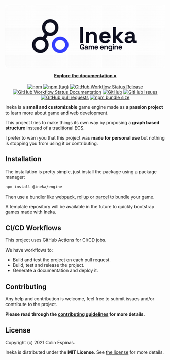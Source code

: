 <br>
<p align="center">
  <img src="./.github/assets/banner.png" alt="Ineka">
</p>

<p align="center">
  <a href="https://colinespinas.github.io/Ineka"><strong>Explore the documentation »</strong></a>
  <br>
  <br>
  <a href="https://www.npmjs.com/package/@ineka/engine"><img alt="npm" src="https://img.shields.io/npm/v/@ineka/engine?style=for-the-badge"></a>
  <a href="https://www.npmjs.com/package/@ineka/engine"><img alt="npm (tag)" src="https://img.shields.io/npm/v/@ineka/engine/next?style=for-the-badge"></a>
  <a href="https://github.com/ineka-dev/engine/actions/workflows/release.yml"><img alt="GitHub Workflow Status Release" src="https://img.shields.io/github/workflow/status/ineka-dev/engine/Release?logo=github&style=for-the-badge"></a>
  <a href="https://github.com/ineka-dev/engine/actions/workflows/docs.yml"><img alt="GitHub Workflow Status Documentation" src="https://img.shields.io/github/workflow/status/ineka-dev/engine/Documentation%20generation?label=docs&logo=github&style=for-the-badge"></a>
  <a href="https://github.com/ineka-dev/engine/blob/master/LICENSE"><img alt="GitHub" src="https://img.shields.io/github/license/ineka-dev/engine?color=black&style=for-the-badge"></a>
  <a href="https://github.com/ineka-dev/engine/issues"><img alt="GitHub issues" src="https://img.shields.io/github/issues-raw/ineka-dev/engine?style=for-the-badge">
  </a>
  <a href="https://github.com/ineka-dev/engine/pulls"><img alt="GitHub pull requests" src="https://img.shields.io/github/issues-pr-raw/ineka-dev/engine?style=for-the-badge"></a>
  <a href="https://bundlephobia.com/package/@ineka/engine"><img alt="npm bundle size" src="https://img.shields.io/bundlephobia/min/@ineka/engine?style=for-the-badge"></a>
</p>

Ineka is a **small and customizable** game engine made as **a passion project** to learn more about game and web development.

This project tries to make things its own way by proposing a **graph based structure** instead of a traditional ECS.

I prefer to warn you that this project was **made for personal use** but nothing is stopping you from using it or contributing.

## Installation

The installation is pretty simple, just install the package using a package manager:
```bash
npm install @ineka/engine
```

Then use a bundler like [webpack](https://webpack.js.org/), [rollup](https://rollupjs.org/) or [parcel](https://parceljs.org/) to bundle your game.

A template repository will be available in the future to quickly bootstrap games made with Ineka.

## CI/CD Workflows

This project uses GitHub Actions for CI/CD jobs.

We have workflows to:
- Build and test the project on each pull request.
- Build, test and release the project.
- Generate a documentation and deploy it.

## Contributing
Any help and contribution is welcome, feel free to submit issues and/or contribute to the project.

**Please read through the [contributing guidelines](./.github/CONTRIBUTING.md) for more details.**

## License

Copyright (c) 2021 Colin Espinas.

Ineka is distributed under the **MIT License**. See [the license](./LICENSE) for more details.